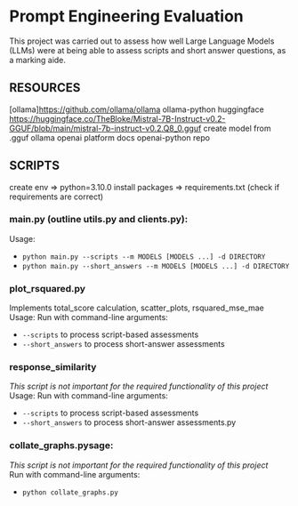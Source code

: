 # Prompt Engineering Evaluation
This project was carried out to assess how well Large Language Models (LLMs) were at being able to assess scripts and short answer questions, as a marking aide.

## RESOURCES
[ollama]<https://github.com/ollama/ollama>
ollama-python 
huggingface <https://huggingface.co/TheBloke/Mistral-7B-Instruct-v0.2-GGUF/blob/main/mistral-7b-instruct-v0.2.Q8_0.gguf>
create model from .gguf ollama
openai platform docs
openai-python repo

## SCRIPTS
create env => python=3.10.0
install packages => requirements.txt (check if requirements are correct)
### main.py (outline utils.py and clients.py):
Usage:
- `python main.py --scripts --m MODELS [MODELS ...] -d DIRECTORY`
- `python main.py --short_answers --m MODELS [MODELS ...] -d DIRECTORY`
### plot_rsquared.py
Implements total_score calculation, scatter_plots, rsquared_mse_mae
Usage:
  Run with command-line arguments:
  - `--scripts` to process script-based assessments
  - `--short_answers` to process short-answer assessments
### response_similarity
*This script is not important for the required functionality of this project*\
Usage:
  Run with command-line arguments:
  - `--scripts` to process script-based assessments
  - `--short_answers` to process short-answer assessments.py
### collate_graphs.pysage:
*This script is not important for the required functionality of this project*\
  Run with command-line arguments:
  - `python collate_graphs.py`
